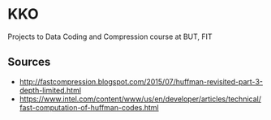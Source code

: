 # KKO
Projects to Data Coding and Compression course at BUT, FIT

## Sources
* http://fastcompression.blogspot.com/2015/07/huffman-revisited-part-3-depth-limited.html
* https://www.intel.com/content/www/us/en/developer/articles/technical/fast-computation-of-huffman-codes.html
